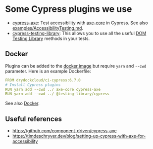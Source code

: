 # Some Cypress plugins we use

* [cypress-axe](https://github.com/component-driven/cypress-axe): Test accessibility with [axe-core](https://github.com/dequelabs/axe-core) in Cypress. See also [examples/AccessibilityTesting.md](/examples/AccessibilityTesting.md).
* [cypress-testing-library](https://github.com/testing-library/cypress-testing-library): This allows you to use all the useful [DOM Testing Library](https://github.com/testing-library/cypress-testing-library) methods in your tests.

## Docker

Plugins can be added to the [docker image](https://github.com/drydockcloud/ci-cypress) but require `yarn` and `--cwd` parameter. Here is an example Dockerfile:

```yaml
FROM drydockcloud/ci-cypress:6.7.0
# Install Cypress plugins
RUN yarn add --cwd ../ axe-core cypress-axe
RUN yarn add --cwd ../ @testing-library/cypress
```

See also [Docker](Docker.md).


## Useful references

* https://github.com/component-driven/cypress-axe
* https://timdeschryver.dev/blog/setting-up-cypress-with-axe-for-accessibility
